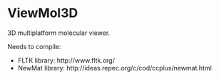 ViewMol3D
=========

3D multiplatform molecular viewer.

Needs to compile:
<ul>
<li>FLTK library: http://www.fltk.org/</li>
<li>NewMat library: http://ideas.repec.org/c/cod/ccplus/newmat.html</li>
</ul>
